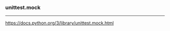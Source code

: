 ### unittest.mock
---
https://docs.python.org/3/library/unittest.mock.html

```
```

```
```

```
```

